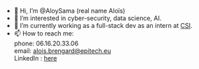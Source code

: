 - 👋 Hi, I’m @AloySama (real name Aloïs)
- 👀 I’m interested in cyber-security, data science, AI.
- 🌱 I’m currently working as a full-stack dev as an intern at [CSI](https://www.cashsystemes.eu/).
- 📫 How to reach me:
  <br> phone: 06.16.20.33.06
  <br> email: alois.brengard@epitech.eu
  <br> LinkedIn : [here](https://www.linkedin.com/in/alo%C3%AFs-brengard/)
<!---
AloySama/AloySama is a ✨ special ✨ repository because its `README.md` (this file) appears on your GitHub profile.
You can click the Preview link to take a look at your changes.
--->
